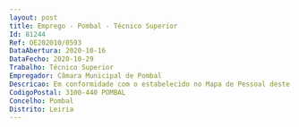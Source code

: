 ```yaml
--- 
layout: post
title: Emprego - Pombal - Técnico Superior
Id: 81244
Ref: OE202010/0593
DataAbertura: 2020-10-16
DataFecho: 2020-10-29
Trabalho: Técnico Superior
Empregador: Câmara Municipal de Pombal
Descricao: Em conformidade com o estabelecido no Mapa de Pessoal deste Município e cf. aviso de abertura n.º 16294 2020 publicado na 2.ª série do DR, n.º 201, de 15 10 2020   1 (um) posto de trabalho de Técnico Superior   área de Engenharia Agrónoma, para a Unidade de Espaços Verdes e Lazer, na modalidade de contrato de trabalho em funções públicas por tempo determinado (a termo certo).
CodigoPostal: 3100-440 POMBAL
Concelho: Pombal
Distrito: Leiria
--- 
```

